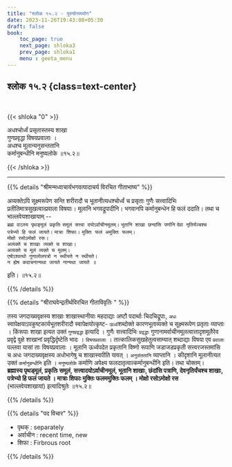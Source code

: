 ```yaml
---
title: "श्लोक १५.२ - पुरुषोत्तमयोग"
date: 2023-11-26T19:43:08+05:30
draft: false
book:
    toc_page: true
    next_page: shloka3
    prev_page: shloka1
    menu : geeta_menu
---
```




## श्लोक १५.२ {class=text-center}

<br/>

{{< shloka  "0"  >}}

अधश्चोर्ध्वं प्रसृतास्तस्य शाखा  
गुणप्रवृद्धा विषयप्रवालाः ।  
अधश्च मूलान्यनुसन्ततानि  
कर्मानुबन्धीनि मनुष्यलोके ॥१५.२॥

{{< /shloka >}}

---


{{% details "श्रीमन्मध्वाचार्यभगवत्पादाचर्य विरचित  गीताभाष्य" %}}

अव्यक्तेऽपि सूक्ष्मरूपेण सन्ति शरीरादौ च 
भूतानीत्यधश्चोर्ध्वं च प्रसृताः गुणैः सत्त्वादिभिः 
प्रतीतिमात्रसुखत्वात्प्रवाला विषयाः। मूलानि 
भगवद्रूपादीनि। भगवानपि कर्मानुबन्धेन हि फलं ददाति। 
तथा च भाल्लवेयशाखायाम् --  
`ब्रह्म वाऽस्य पृथङ्मूलं प्रकृतिः`
`समूलं सत्त्वा दयोऽर्वाचीनमूलम्।` 
`भूतानि शाखा छन्दांसि पर्णानि` 
`देवा नृतिर्यञ्चश्च`      
`पत्रेभ्यो हि फलं जायते।` 
`मात्राः शिफाः।` 
`मुक्तिः फलं अमुक्तिः फलम्।`  
`मोक्षो रसोऽमोक्षो रसः।`   
`अव्यक्ते च शाखाः व्यक्ते च शाखाः।`   
`अव्यक्ते च मूलं व्यक्ते च मूलम्।`   
`एषोऽश्वत्थो गुणालोलपत्रो न स्थीयते न स्थीयते।`   
`न ह्येष कदाचनान्यथा जायते नान्यथा जायते ॥` 

इति। ॥१५.२॥

{{% /details %}}



{{% details "श्रीराघवेन्द्रतीर्थविरचित गीताविवृतिः " %}}

तस्य जगदाख्यवृक्षस्य शाखाः शाखास्थानीयाः महदाद्याः 
अष्टौ पदार्थाः चिदचिद्रूपाः, `अधः` 
स्वापेक्षयाऽपकुष्टकार्यभूतशरीरादौ 
स्वापेक्षयोत्कृष्ट- `ऊर्ध्व`शब्दोक्ते 
कारणभूताव्यक्ते च सूक्ष्मरूपेण प्रतृताः व्याप्ताः ।
किंरूपाः शाखा इत्यत उक्तं `गुणप्रवृद्धा` इत्यादि । 
गुणैः सत्त्वादिभिः `प्रवृद्धाः`
गुणानामर्वाचीनमूलत्वात्तादृशमूलैरेव प्रवृद्वे 
वुक्षे शाखानां प्रवृद्धिर्दृष्टेति 
भादः । `विषयप्रवालाः` । 
तात्कालिकसुखहेतुत्वसाम्यात्‌ शब्दाद्याः विषया एव 
`प्रवालाः` पल्लवा यासां ताः विषयप्रवालाः । 
मूलानि ऊर्ध्वपदेत प्रकृतानि विष्णो
रूपाणि जडाजडप्रकृती सत्त्वरजस्तमांसि च अधः 
जगदाख्यवृक्षस्य अधोभागेषु
च शाखास्वपीति यावत्‌ । `अनुसंततानि` व्याप्तानि । 
कीदृशानि मूलानीत्यत उक्तं 
`कर्मानुबन्धीनि` इति । `मनुष्यलोके` कर्माणि अपेक्ष्य 
फलदातृत्वात्कर्मानुबन्धीनि इति। 
तथा चोक्तम्‌।    
**ब्रह्मास्य पृथड्मूलं, प्रकृतिः समूलं, सत्त्वादयोऽर्वाचीनमूलं, भूतानि शाखाः, छंदांसि पत्राणि, देवनृतिर्यंचश्च शाखाः, पत्रेभ्यो हि फलं जायते । मात्राः शिफाः मुक्तिः फलममुक्तिः फलम्‌ । मोक्षो रसोऽमोक्षो रस**  
(भाल्लवेयशाखायां) इत्यादिश्रुतेः ॥१५.२॥

{{% /details %}}



{{% details "पद विचार" %}}

- पृथक् : separately
- अर्वाचीन : recent time, new  
- शिफा : Firbrous root

{{% /details %}}
